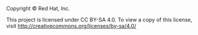 Copyright © Red Hat, Inc.

This project is licensed under CC BY-SA 4.0. To view a copy of this
license, visit http://creativecommons.org/licenses/by-sa/4.0/

